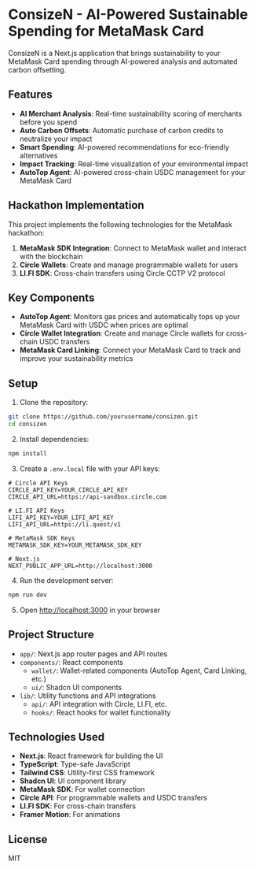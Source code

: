 # ConsizeN - AI-Powered Sustainable Spending for MetaMask Card

ConsizeN is a Next.js application that brings sustainability to your MetaMask Card spending through AI-powered analysis and automated carbon offsetting.

## Features

- **AI Merchant Analysis**: Real-time sustainability scoring of merchants before you spend
- **Auto Carbon Offsets**: Automatic purchase of carbon credits to neutralize your impact
- **Smart Spending**: AI-powered recommendations for eco-friendly alternatives
- **Impact Tracking**: Real-time visualization of your environmental impact
- **AutoTop Agent**: AI-powered cross-chain USDC management for your MetaMask Card

## Hackathon Implementation

This project implements the following technologies for the MetaMask hackathon:

1. **MetaMask SDK Integration**: Connect to MetaMask wallet and interact with the blockchain
2. **Circle Wallets**: Create and manage programmable wallets for users
3. **LI.FI SDK**: Cross-chain transfers using Circle CCTP V2 protocol

## Key Components

- **AutoTop Agent**: Monitors gas prices and automatically tops up your MetaMask Card with USDC when prices are optimal
- **Circle Wallet Integration**: Create and manage Circle wallets for cross-chain USDC transfers
- **MetaMask Card Linking**: Connect your MetaMask Card to track and improve your sustainability metrics

## Setup

1. Clone the repository:
```bash
git clone https://github.com/yourusername/consizen.git
cd consizen
```

2. Install dependencies:
```bash
npm install
```

3. Create a `.env.local` file with your API keys:
```
# Circle API Keys
CIRCLE_API_KEY=YOUR_CIRCLE_API_KEY
CIRCLE_API_URL=https://api-sandbox.circle.com

# LI.FI API Keys
LIFI_API_KEY=YOUR_LIFI_API_KEY
LIFI_API_URL=https://li.quest/v1

# MetaMask SDK Keys
METAMASK_SDK_KEY=YOUR_METAMASK_SDK_KEY

# Next.js
NEXT_PUBLIC_APP_URL=http://localhost:3000
```

4. Run the development server:
```bash
npm run dev
```

5. Open [http://localhost:3000](http://localhost:3000) in your browser

## Project Structure

- `app/`: Next.js app router pages and API routes
- `components/`: React components
  - `wallet/`: Wallet-related components (AutoTop Agent, Card Linking, etc.)
  - `ui/`: Shadcn UI components
- `lib/`: Utility functions and API integrations
  - `api/`: API integration with Circle, LI.FI, etc.
  - `hooks/`: React hooks for wallet functionality

## Technologies Used

- **Next.js**: React framework for building the UI
- **TypeScript**: Type-safe JavaScript
- **Tailwind CSS**: Utility-first CSS framework
- **Shadcn UI**: UI component library
- **MetaMask SDK**: For wallet connection
- **Circle API**: For programmable wallets and USDC transfers
- **LI.FI SDK**: For cross-chain transfers
- **Framer Motion**: For animations

## License

MIT
